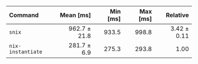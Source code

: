 | Command | Mean [ms] | Min [ms] | Max [ms] | Relative |
|:---|---:|---:|---:|---:|
| `snix` | 962.7 ± 21.8 | 933.5 | 998.8 | 3.42 ± 0.11 |
| `nix-instantiate` | 281.7 ± 6.9 | 275.3 | 293.8 | 1.00 |
